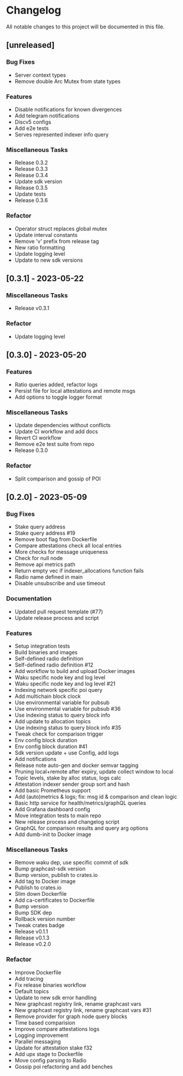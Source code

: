 # Changelog

All notable changes to this project will be documented in this file.

## [unreleased]

### Bug Fixes

- Server context types
- Remove double Arc Mutex from state types

### Features

- Disable notifications for known divergences
- Add telegram notifications
- Discv5 configs
- Add e2e tests
- Serves represented indexer info query

### Miscellaneous Tasks

- Release 0.3.2
- Release 0.3.3
- Release 0.3.4
- Update sdk version
- Release 0.3.5
- Update tests
- Release 0.3.6

### Refactor

- Operator struct replaces global mutex
- Update interval constants
- Remove 'v' prefix from release tag
- New ratio formatting
- Update logging level
- Update to new sdk versions

## [0.3.1] - 2023-05-22

### Miscellaneous Tasks

- Release v0.3.1

### Refactor

- Update logging level

## [0.3.0] - 2023-05-20

### Features

- Ratio queries added, refactor logs
- Persist file for local attestations and remote msgs
- Add options to toggle logger format

### Miscellaneous Tasks

- Update dependencies without conflicts
- Update CI workflow and add docs
- Revert CI workflow
- Remove e2e test suite from repo
- Release 0.3.0

### Refactor

- Split comparison and gossip of POI

## [0.2.0] - 2023-05-09

### Bug Fixes

- Stake query address
- Stake query address #19
- Remove boot flag from Dockerfile
- Compare attestations check all local entries
- More checks for message uniqueness
- Check for null node
- Remove api metrics path
- Return empty vec if indexer_allocations function fails
- Radio name defined in main
- Disable unsubscribe and use timeout

### Documentation

- Updated pull request template (#77)
- Update release process and script

### Features

- Setup integration tests
- Build binaries and images
- Self-defined radio definition
- Self-defined radio definition #12
- Add workflow to build and upload Docker images
- Waku specific node key and log level
- Waku specific node key and log level #21
- Indexing network specific poi query
- Add multichain block clock
- Use environmental variable for pubsub
- Use environmental variable for pubsub #36
- Use indexing status to query block info
- Add update to allocation topics
- Use indexing status to query block info #35
- Tweak check for comparison trigger
- Env config block duration
- Env config block duration #41
- Sdk version update + use Config, add logs
- Add notifications
- Release note auto-gen and docker semvar tagging
- Pruning local+remote after expiry, update collect window to local
- Topic levels, stake by alloc status, logs calc
- Attestation indexer sender group sort and hash
- Add basic Prometheus support
- Add (auto)metrics & logs; fix: msg id & comparison and clean logic
- Basic http service for health/metrics/graphQL queries
- Add Grafana dashboard config
- Move integration tests to main repo
- New release process and changelog script
- GraphQL for comparison results and query arg options
- Add dumb-init to Docker image

### Miscellaneous Tasks

- Remove waku dep, use specific commit of sdk
- Bump graphcast-sdk version
- Bump version, publish to crates.io
- Add tag to Docker image
- Publish to crates.io
- Slim down Dockerfile
- Add ca-certificates to Dockerfile
- Bump version
- Bump SDK dep
- Rollback version number
- Tweak crates badge
- Release v0.1.1
- Release v0.1.3
- Release v0.2.0

### Refactor

- Improve Dockerfile
- Add tracing
- Fix release binaries workflow
- Default topics
- Update to new sdk error handling
- New graphcast registry link, rename graphcast vars
- New graphcast registry link, rename graphcast vars #31
- Remove provider for graph node query blocks
- Time based comparision
- Improve compare attestations logs
- Logging improvement
- Parallel messaging
- Update for attestation stake f32
- Add upx stage to Dockerfile
- Move config parsing to Radio
- Gossip poi refactoring and add benches

<!-- generated by git-cliff -->
